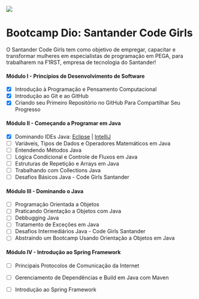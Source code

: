 ![](https://64.media.tumblr.com/f96242183bf733435678d981f986060c/1c615848d78078ad-d6/s540x810/eb10383847d1df9f59f7a3a6ab9bf2bee7bab99a.pnj)

# Bootcamp Dio: Santander Code Girls 

O Santander Code Girls tem como objetivo de empregar, capacitar e transformar mulheres em especialistas de programação em PEGA, para trabalharem na F1RST, empresa de tecnologia do Santander!

#### Módulo I - Princípios de Desenvolvimento de Software 

- [x] Introdução à Programação e Pensamento Computacional 
- [x] Introdução ao Git e ao GitHub
- [x] Criando seu Primeiro Repositório no GitHub Para Compartilhar Seu Progresso 

#### Módulo II - Começando a Programar em Java 

- [x] Dominando IDEs Java: [Eclipse](https://github.com/LynOliveira/Dio-codegirls-dominando-ides-eclipse) | [IntelliJ](https://github.com/LynOliveira/Dio-codegirls-dominando-ides-IntelliJ) 
- [ ] Variáveis, Tipos de Dados e Operadores Matemáticos em Java 
- [ ] Entendendo Métodos Java
- [ ] Lógica Condicional e Controle de Fluxos em Java
- [ ] Estruturas de Repetição e Arrays em Java
- [ ] Trabalhando com Collections Java
- [ ] Desafios Básicos Java - Code Girls Santander 

#### Módulo III - Dominando o Java

- [ ] Programação Orientada a Objetos 
- [ ] Praticando Orientação a Objetos com Java
- [ ] Debbugging Java 
- [ ] Tratamento de Exceções em Java
- [ ] Desafios Intermediários Java - Code Girls Santander
- [ ] Abstraindo um Bootcamp Usando Orientação a Objetos em Java 

#### Módulo IV - Introdução ao Spring Framework 

- [ ] Principais Protocolos de Comunicação da Internet 
- [ ] Gerenciamento de Dependências e Build em Java com Maven 
- [ ] Introdução ao Spring Framework 

